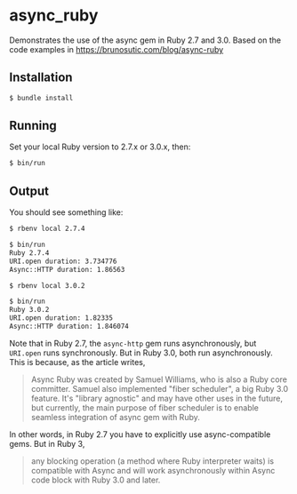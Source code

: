 # async_ruby

Demonstrates the use of the async gem in Ruby 2.7 and 3.0. Based on the code examples in <https://brunosutic.com/blog/async-ruby>

## Installation

```bash
$ bundle install
```

## Running

Set your local Ruby version to 2.7.x or 3.0.x, then:

```bash
$ bin/run
```

## Output

You should see something like:

```bash
$ rbenv local 2.7.4

$ bin/run
Ruby 2.7.4
URI.open duration: 3.734776
Async::HTTP duration: 1.86563

$ rbenv local 3.0.2

$ bin/run
Ruby 3.0.2
URI.open duration: 1.82335
Async::HTTP duration: 1.846074

```

Note that in Ruby 2.7, the `async-http` gem runs asynchronously, but `URI.open` runs synchronously. But in Ruby 3.0, both run asynchronously. This is because, as the article writes,

> Async Ruby was created by Samuel Williams, who is also a Ruby core committer. Samuel also implemented "fiber scheduler", a big Ruby 3.0 feature. It's "library agnostic" and may have other uses in the future, but currently, the main purpose of fiber scheduler is to enable seamless integration of async gem with Ruby.

In other words, in Ruby 2.7 you have to explicitly use async-compatible gems. But in Ruby 3,

> any blocking operation (a method where Ruby interpreter waits) is compatible with Async and will work asynchronously within Async code block with Ruby 3.0 and later.
